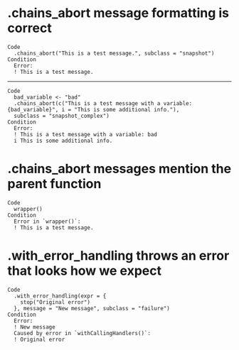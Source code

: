 # .chains_abort message formatting is correct

    Code
      .chains_abort("This is a test message.", subclass = "snapshot")
    Condition
      Error:
      ! This is a test message.

---

    Code
      bad_variable <- "bad"
      .chains_abort(c("This is a test message with a variable: {bad_variable}", i = "This is some additional info."),
      subclass = "snapshot_complex")
    Condition
      Error:
      ! This is a test message with a variable: bad
      i This is some additional info.

# .chains_abort messages mention the parent function

    Code
      wrapper()
    Condition
      Error in `wrapper()`:
      ! This is a test message.

# .with_error_handling throws an error that looks how we expect

    Code
      .with_error_handling(expr = {
        stop("Original error")
      }, message = "New message", subclass = "failure")
    Condition
      Error:
      ! New message
      Caused by error in `withCallingHandlers()`:
      ! Original error

